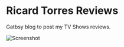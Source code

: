 # Ricard Torres Reviews

Gatbsy blog to post my TV Shows reviews.

![Screenshot](https://cldup.com/4UphT9TMmE.png)